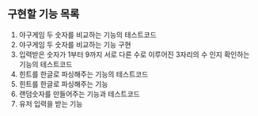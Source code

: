 ## 구현할 기능 목록
1. 야구게임 두 숫자를 비교하는 기능의 테스트코드
2. 야구게임 두 숫자를 비교하는 기능 구현
3. 입력받은 숫자가 1부터 9까지 서로 다른 수로 이루어진 3자리의 수 인지 확인하는 기능의 테스트코드
4. 힌트를 한글로 파싱해주는 기능의 테스트코드
5. 힌트를 한글로 파싱해주는 기능
6. 랜덤숫자를 만들어주는 기능과 테스트코드
7. 유저 입력을 받는 기능